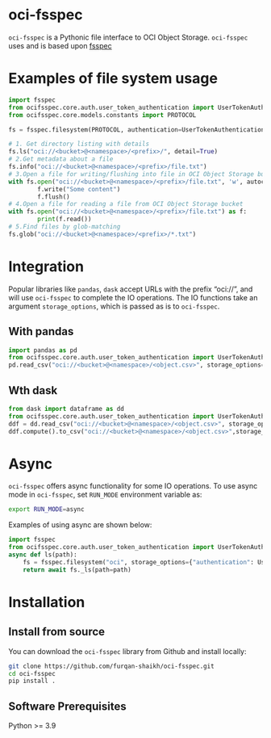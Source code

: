 # oci-fsspec
`oci-fsspec` is a Pythonic file interface to OCI Object Storage.
`oci-fsspec` uses and is based upon [fsspec](https://github.com/fsspec/filesystem_spec)

# Examples of file system usage
```python
import fsspec
from ocifsspec.core.auth.user_token_authentication import UserTokenAuthentication
from ocifsspec.core.models.constants import PROTOCOL

fs = fsspec.filesystem(PROTOCOL, authentication=UserTokenAuthentication())

# 1. Get directory listing with details
fs.ls("oci://<bucket>@<namespace>/<prefix>/", detail=True)
# 2.Get metadata about a file
fs.info("oci://<bucket>@<namespace>/<prefix>/file.txt")
# 3.Open a file for writing/flushing into file in OCI Object Storage bucket
with fs.open("oci://<bucket>@<namespace>/<prefix>/file.txt", 'w', autocommit=True) as f:
        f.write("Some content")
        f.flush()
# 4.Open a file for reading a file from OCI Object Storage bucket
with fs.open("oci://<bucket>@<namespace>/<prefix>/file.txt") as f:
        print(f.read())
# 5.Find files by glob-matching
fs.glob("oci://<bucket>@<namespace>/<prefix>/*.txt")
```

# Integration
Popular libraries like `pandas`, `dask` accept URLs with the prefix “oci://”, and will use `oci-fsspec` to complete the IO operations.
The IO functions take an argument `storage_options`, which is passed as is to `oci-fsspec`. 

## With pandas
```python
import pandas as pd
from ocifsspec.core.auth.user_token_authentication import UserTokenAuthentication
pd.read_csv("oci://<bucket>@<namespace>/<object.csv>", storage_options={"authentication": UserTokenAuthentication()})
```
## Wth dask
```python
from dask import dataframe as dd
from ocifsspec.core.auth.user_token_authentication import UserTokenAuthentication
ddf = dd.read_csv("oci://<bucket>@<namespace>/<object.csv>", storage_options={"authentication": UserTokenAuthentication()})
ddf.compute().to_csv("oci://<bucket>@<namespace>/<object.csv>",storage_options={"authentication": UserTokenAuthentication()})
```

# Async
`oci-fsspec` offers async functionality for some IO operations.
To use async mode in `oci-fsspec`, set `RUN_MODE` environment variable as:
```bash
export RUN_MODE=async
```
Examples of using async are shown below:
```python
import fsspec
from ocifsspec.core.auth.user_token_authentication import UserTokenAuthentication
async def ls(path):
    fs = fsspec.filesystem("oci", storage_options={"authentication": UserTokenAuthentication()})
    return await fs._ls(path=path)
```

# Installation
## Install from source
You can download the `oci-fsspec` library from Github and install locally:
```bash
git clone https://github.com/furqan-shaikh/oci-fsspec.git
cd oci-fsspec
pip install .
```

## Software Prerequisites
Python >= 3.9





